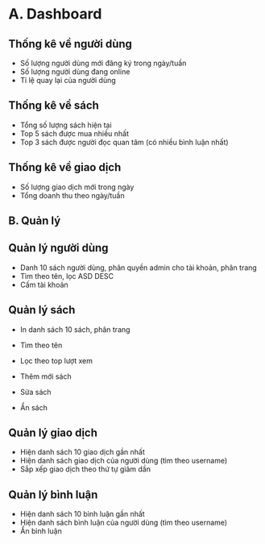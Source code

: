 # A. Dashboard

## Thống kê về người dùng

- Số lượng người dùng mới đăng ký trong ngày/tuần
- Số lượng người dùng đang online
- Tỉ lệ quay lại của người dùng

## Thống kê về sách

- Tổng số lượng sách hiện tại
- Top 5 sách được mua nhiều nhất
- Top 3 sách được người đọc quan tâm (có nhiều bình luận nhất)

## Thống kê về giao dịch

- Số lượng giao dịch mới trong ngày
- Tổng doanh thu theo ngày/tuần

## B. Quản lý

## Quản lý người dùng

- Danh 10 sách người dùng, phân quyền admin cho tài khoản, phân trang
- Tìm theo tên, lọc ASD DESC
- Cấm tài khoản

## Quản lý sách

- In danh sách 10 sách, phân trang
- Tìm theo tên
- Lọc theo top lượt xem

- Thêm mới sách
- Sửa sách
- Ẩn sách

## Quản lý giao dịch

- Hiện danh sách 10 giao dịch gần nhất
- Hiện danh sách giao dịch của người dùng (tìm theo username)
- Sắp xếp giao dịch theo thứ tự giảm dần

## Quản lý bình luận

- Hiện danh sách 10 bình luận gần nhất
- Hiện danh sách bình luận của người dùng (tìm theo username)
- Ẩn bình luận
